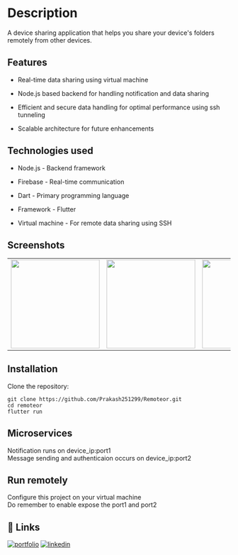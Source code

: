 # Description
A device sharing application that helps you share your device's folders remotely from other devices.

## Features
- Real-time data sharing using virtual machine

- Node.js based backend for handling notification and data sharing

- Efficient and secure data handling for optimal performance using ssh tunneling

- Scalable architecture for future enhancements

## Technologies used
- Node.js - Backend framework

- Firebase - Real-time communication

- Dart - Primary programming language

- Framework - Flutter
- Virtual machine - For remote data sharing using SSH

## Screenshots

<div>
  <table>
    <tr>
      <td><img src="https://github.com/user-attachments/assets/32148fd7-8b89-4101-96d1-67b907cde930" width="200"></td>
      <td><img src="https://github.com/user-attachments/assets/806e18da-9a1c-4598-9662-2f907b39687a" width="200"></td>
      <td><img src="https://github.com/user-attachments/assets/7ba599f7-3c0d-466b-a65b-ada20d226306" width="200"></td>
    </tr>
    <tr>
    </tr>
  </table>
</div>

## Installation
Clone the repository:

`git clone https://github.com/Prakash251299/Remoteor.git`  
`cd remoteor`\
`flutter run`
    
## Microservices
Notification runs on device_ip:port1 \
Message sending and authenticaion occurs on device_ip:port2

## Run remotely
Configure this project on your virtual machine \
Do remember to enable expose the port1 and port2 

## 🔗 Links
[![portfolio](https://img.shields.io/badge/my_portfolio-000?style=for-the-badge&logo=ko-fi&logoColor=white)](https://github.com/Prakash251299)
[![linkedin](https://img.shields.io/badge/linkedin-0A66C2?style=for-the-badge&logo=linkedin&logoColor=white)](https://www.linkedin.com/in/prakash-pratap-singh)
